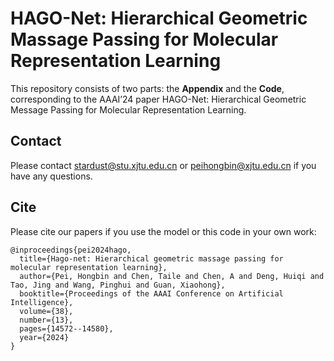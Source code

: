 # HAGO-Net: Hierarchical Geometric Massage Passing for Molecular Representation Learning

This repository consists of two parts: the **Appendix** and the **Code**, corresponding to the AAAI’24 paper HAGO-Net: Hierarchical Geometric Message Passing for Molecular Representation Learning.

## Contact
Please contact stardust@stu.xjtu.edu.cn or peihongbin@xjtu.edu.cn if you have any questions.

## Cite
Please cite our papers if you use the model or this code in your own work:

```
@inproceedings{pei2024hago,
  title={Hago-net: Hierarchical geometric massage passing for molecular representation learning},
  author={Pei, Hongbin and Chen, Taile and Chen, A and Deng, Huiqi and Tao, Jing and Wang, Pinghui and Guan, Xiaohong},
  booktitle={Proceedings of the AAAI Conference on Artificial Intelligence},
  volume={38},
  number={13},
  pages={14572--14580},
  year={2024}
}
```


